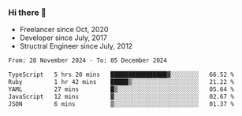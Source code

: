 ### Hi there 👋

- Freelancer since Oct, 2020
- Developer since July, 2017
- Structral Engineer since July, 2012

<!--START_SECTION:waka-->

```txt
From: 28 November 2024 - To: 05 December 2024

TypeScript   5 hrs 20 mins   ████████████████▓░░░░░░░░   66.52 %
Ruby         1 hr 42 mins    █████▒░░░░░░░░░░░░░░░░░░░   21.22 %
YAML         27 mins         █▒░░░░░░░░░░░░░░░░░░░░░░░   05.64 %
JavaScript   12 mins         ▓░░░░░░░░░░░░░░░░░░░░░░░░   02.67 %
JSON         6 mins          ▒░░░░░░░░░░░░░░░░░░░░░░░░   01.37 %
```

<!--END_SECTION:waka-->

